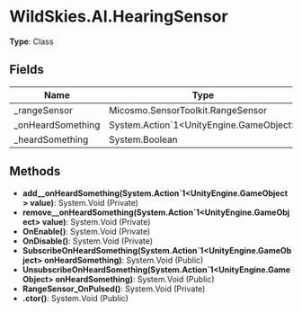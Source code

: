 ﻿# WildSkies.AI.HearingSensor

**Type**: Class

## Fields

| Name | Type | Access |
|------|------|--------|
| _rangeSensor | Micosmo.SensorToolkit.RangeSensor | Private |
| _onHeardSomething | System.Action`1<UnityEngine.GameObject> | Private |
| _heardSomething | System.Boolean | Private |

## Methods

- **add__onHeardSomething(System.Action`1<UnityEngine.GameObject> value)**: System.Void (Private)
- **remove__onHeardSomething(System.Action`1<UnityEngine.GameObject> value)**: System.Void (Private)
- **OnEnable()**: System.Void (Private)
- **OnDisable()**: System.Void (Private)
- **SubscribeOnHeardSomething(System.Action`1<UnityEngine.GameObject> onHeardSomething)**: System.Void (Public)
- **UnsubscribeOnHeardSomething(System.Action`1<UnityEngine.GameObject> onHeardSomething)**: System.Void (Public)
- **RangeSensor_OnPulsed()**: System.Void (Private)
- **.ctor()**: System.Void (Public)

